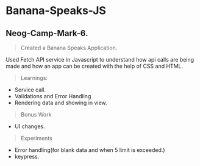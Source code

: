 # Banana-Speaks-JS

## Neog-Camp-Mark-6.

> Created a Banana Speaks Application. 

Used Fetch API service in Javascript to understand how api calls are being made and how an app can be created with the help of CSS and HTML.

>Learnings:
- Service call.
- Validations and Error Handling
- Rendering data and showing in view.

> Bonus Work
- UI changes. 

> Experiments
- Error handling(for blank data and when 5 limit is exceeded.)
- keypress.
